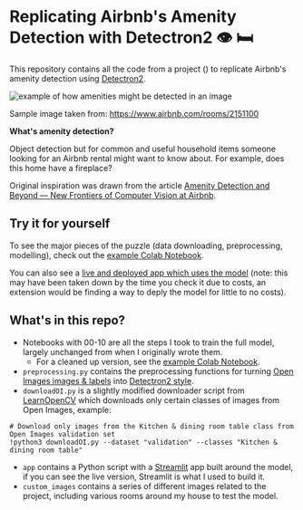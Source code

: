 # Replicating Airbnb's Amenity Detection with Detectron2 👁 🛏

This repository contains all the code from a project () to replicate Airbnb's amenity detection using [Detectron2](https://github.com/facebookresearch/detectron2).

![example of how amenities might be detected in an image](https://raw.githubusercontent.com/parthamehta123/airbnb-amenity-detection/master/custom_images/airbnb-amenity-detection-workflow-large.png)

Sample image taken from: https://www.airbnb.com/rooms/2151100

**What's amenity detection?**

Object detection but for common and useful household items someone looking for an Airbnb rental might want to know about. For example, does this home have a fireplace?

Original inspiration was drawn from the article [Amenity Detection and Beyond — New Frontiers of Computer Vision at Airbnb](https://medium.com/airbnb-engineering/amenity-detection-and-beyond-new-frontiers-of-computer-vision-at-airbnb-144a4441b72e).

## Try it for yourself

To see the major pieces of the puzzle (data downloading, preprocessing, modelling), check out the [example Colab Notebook](https://colab.research.google.com/drive/1gQ8Z2UXYiyQWg7LhfsBuvfO01qLT4eOe).

You can also see a [live and deployed app which uses the model]() (note: this may have been taken down by the time you check it due to costs, an extension would be finding a way to deply the model for little to no costs).

## What's in this repo?

* Notebooks with 00-10 are all the steps I took to train the full model, largely unchanged from when I originally wrote them.
  * For a cleaned up version, see the [example Colab Notebook](https://colab.research.google.com/drive/1gQ8Z2UXYiyQWg7LhfsBuvfO01qLT4eOe).
* `preprocessing.py` contains the preprocessing functions for turning [Open Images images & labels](https://storage.googleapis.com/openimages/web/index.html) into [Detectron2 style](https://detectron2.readthedocs.io/tutorials/datasets.html).
* `downloadOI.py` is a slightly modified downloader script from [LearnOpenCV](https://www.learnopencv.com/fast-image-downloader-for-open-images-v4/) which downloads only certain classes of images from Open Images, example:

```
# Download only images from the Kitchen & dining room table class from Open Images validation set
!python3 downloadOI.py --dataset "validation" --classes "Kitchen & dining room table"
```
* `app` contains a Python script with a [Streamlit](https://www.streamlit.io) app built around the model, if you can see the live version, Streamlit is what I used to build it.
* `custom_images` contains a series of different images related to the project, including various rooms around my house to test the model.
